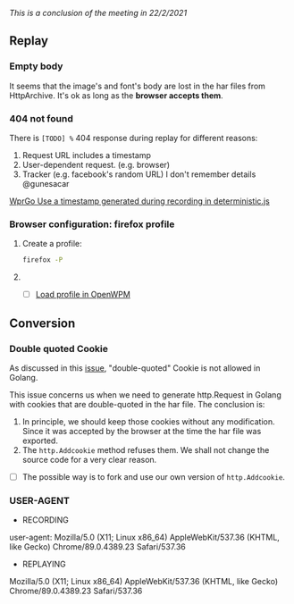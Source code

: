 _This is a conclusion of the meeting in 22/2/2021_

## Replay
### Empty body
It seems that the image's and font's body are lost in the har files from HttpArchive. It's ok as long as the **browser accepts them**.

### 404 not found
There is `[TODO] %` 404 response during replay for different reasons:  
1. Request URL includes a timestamp 
2. User-dependent request. (e.g. browser)
3. Tracker (e.g. facebook's random URL) I don't remember details @gunesacar 


[WprGo Use a timestamp generated during recording in deterministic.js](https://github.com/catapult-project/catapult/commit/677b02eacd6fe0d32040649858b5248d7dc402da#diff-17a7db3419930889a93a2277b2adc938e7661a2757e5e817629f3ec7331b21d7)
### Browser configuration: firefox profile
1. Create a profile: 
    ```bash
    firefox -P
    ```
2. - [ ] [Load profile in OpenWPM](https://github.com/mozilla/OpenWPM/blob/master/docs/Configuration.md#load-a-profile)


## Conversion
### Double quoted Cookie
As discussed in this [issue](https://github.com/golang/go/issues/10195), "double-quoted" Cookie is not allowed in Golang.

This issue concerns us when we need to generate http.Request in Golang with cookies that are double-quoted in the har file. The conclusion is:
1. In principle, we should keep those cookies without any modification. Since it was accepted by the browser at the time the har file was exported.
2. The `http.Addcookie` method refuses them. We shall not change the source code for a very clear reason. 

- [ ] The possible way is to fork and use our own version of `http.Addcookie`.





### USER-AGENT
- RECORDING

user-agent: Mozilla/5.0 (X11; Linux x86_64) AppleWebKit/537.36 (KHTML, like Gecko) Chrome/89.0.4389.23 Safari/537.36

- REPLAYING

Mozilla/5.0 (X11; Linux x86_64) AppleWebKit/537.36 (KHTML, like Gecko) Chrome/89.0.4389.23 Safari/537.36

